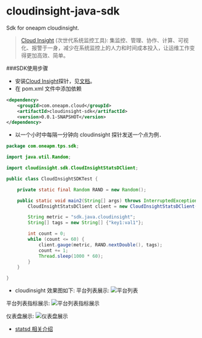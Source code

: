 cloudinsight-java-sdk
================

Sdk for oneapm cloudinsight.

> [Cloud Insight](http://www.oneapm.com/ci/feature.html) (次世代系统监控工具):
集监控、管理、协作、计算、可视化、报警于一身，减少在系统监控上的人力和时间成本投入，让运维工作变得更加高效、简单。


###SDK使用步骤
  - 安装[Cloud Insight](http://www.oneapm.com/ci/feature.html)探针，见[文档](http://docs-ci.oneapm.com/quick-start/)。
  - 在 pom.xml 文件中添加依赖

```xml
<dependency>
    <groupId>com.oneapm.cloud</groupId>
    <artifactId>cloudinsight-sdk</artifactId>
    <version>0.0.1-SNAPSHOT</version>
</dependency>
```

  - 以一个小时中每隔一分钟向 cloudinsight 探针发送一个点为例．
  

``` java
package com.oneapm.tps.sdk;

import java.util.Random;

import cloudinsight.sdk.CloudInsightStatsDClient;

public class CloudInsightSDKTest {

    private static final Random RAND = new Random();

    public static void main2(String[] args) throws InterruptedException {
        CloudInsightStatsDClient client = new CloudInsightStatsDClient();

        String metric = "sdk.java.cloudinsight";
        String[] tags = new String[] {"key1:val1"};

        int count = 0;
        while (count <= 60) {
            client.gauge(metric, RAND.nextDouble(), tags);
            count += 1;
            Thread.sleep(1000 * 60);
        }
    }

}
```
- cloudinsight 效果图如下:
平台列表展示:
![平台列表](https://github.com/cloudinsight/cloudinsight-java-sdk/blob/master/images/1.overview.png)

平台列表指标展示:
![平台列表指标展示](https://github.com/cloudinsight/cloudinsight-java-sdk/blob/master/images/2.overview%20metric.png)

仪表盘展示:
![仪表盘展示](https://github.com/cloudinsight/cloudinsight-java-sdk/blob/master/images/3.customer%20dashboard.png)

- [statsd 相关介绍](https://github.com/wyvernnot/introduction-to-statsd)
